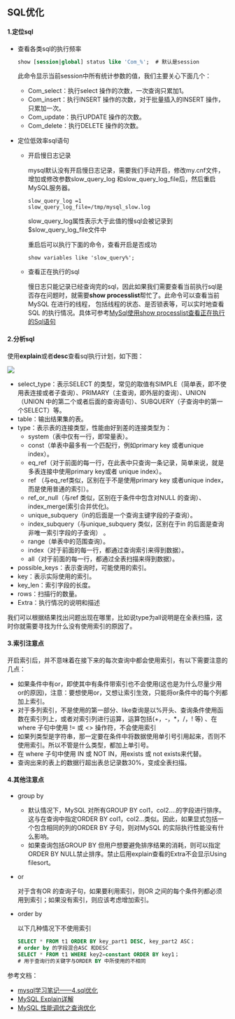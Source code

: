 ## SQL优化



#### 1.定位sql 

* 查看各类sql的执行频率

  ```sql
  show [session|global] status like 'Com_%';  # 默认是session
  ```

  此命令显示当前session中所有统计参数的值，我们主要关心下面几个：

  - Com_select：执行select 操作的次数，一次查询只累加1。
  - Com_insert：执行INSERT 操作的次数，对于批量插入的INSERT 操作，只累加一次。
  - Com_update：执行UPDATE 操作的次数。
  - Com_delete：执行DELETE 操作的次数。

* 定位低效率sql语句

  * 开启慢日志记录

    mysql默认没有开启慢日志记录，需要我们手动开启，修改my.cnf文件，增加或修改参数slow_query_log 和slow_query_log_file后，然后重启MySQL服务器。

    ```shell
    slow_query_log =1
    slow_query_log_file=/tmp/mysql_slow.log
    ```

    slow_query_log属性表示大于此值的慢sql会被记录到$slow_query_log_file文件中

    重启后可以执行下面的命令，查看开启是否成功

    ```shell
    show variables like 'slow_query%';
    ```

  * 查看正在执行的sql

    慢日志只能记录已经查询完的sql，因此如果我们需要查看当前执行sql是否存在问题时，就需要**show processlist**帮忙了。此命令可以查看当前MySQL 在进行的线程， 包括线程的状态、是否锁表等，可以实时地查看SQL 的执行情况。具体可参考[MySql使用show processlist查看正在执行的Sql语句](http://www.cnblogs.com/jasondan/p/3491258.html)

#### 2.分析sql

使用**explain**或者**desc**查看sql执行计划，如下图：

![](https://i.loli.net/2018/04/02/5ac1f8a0d5914.png)

* select_type：表示SELECT 的类型，常见的取值有SIMPLE（简单表，即不使用表连接或者子查询）、PRIMARY（主查询，即外层的查询）、UNION（UNION 中的第二个或者后面的查询语句）、SUBQUERY（子查询中的第一个SELECT）等。
* table：输出结果集的表。
* type：表示表的连接类型，性能由好到差的连接类型为：
  * system（表中仅有一行，即常量表）。
  * const（单表中最多有一个匹配行，例如primary key 或者unique index）。
  * eq_ref（对于前面的每一行，在此表中只查询一条记录，简单来说，就是多表连接中使用primary key或者      unique index）。
  * ref （与eq_ref类似，区别在于不是使用primary key 或者unique index，而是使用普通的索引）。
  * ref_or_null（与ref 类似，区别在于条件中包含对NULL 的查询）、index_merge(索引合并优化)。
  * unique_subquery（in的后面是一个查询主键字段的子查询）。
  * index_subquery（与unique_subquery 类似，区别在于in 的后面是查询非唯一索引字段的子查询）  。
  * range（单表中的范围查询）。
  * index（对于前面的每一行，都通过查询索引来得到数据）。
  * all（对于前面的每一行，都通过全表扫描来得到数据）。
* possible_keys：表示查询时，可能使用的索引。
* key：表示实际使用的索引。
* key_len：索引字段的长度。
* rows：扫描行的数量。
* Extra：执行情况的说明和描述


我们可以根据结果找出问题出现在哪里，比如说type为all说明是在全表扫描，这时你就需要寻找为什么没有使用索引的原因了。

#### 3.索引注意点

开启索引后，并不意味着在接下来的每次查询中都会使用索引，有以下需要注意的几点：

* 如果条件中有or，即使其中有条件带索引也不会使用(这也是为什么尽量少用or的原因)，注意：要想使用or，又想让索引生效，只能将or条件中的每个列都加上索引。
* 对于多列索引，不是使用的第一部分、like查询是以%开头、查询条件使用函数在索引列上，或者对索引列进行运算，运算包括(+，-，*，/，! 等) 、在 where 子句中使用 != 或 <> 操作符，不会使用索引
* 如果列类型是字符串，那一定要在条件中将数据使用单引号引用起来，否则不使用索引。所以不管是什么类型，都加上单引号。
* 在 where 子句中使用 IN 或 NOT IN，用exists 或 not exists来代替。
* 查询出来的表上的数据行超出表总记录数30%，变成全表扫描。

#### 4.其他注意点

* group by 

  - 默认情况下，MySQL 对所有GROUP BY col1，col2....的字段进行排序。这与在查询中指定ORDER BY col1，col2...类似。因此，如果显式包括一个包含相同的列的ORDER BY 子句，则对MySQL 的实际执行性能没有什么影响。
  - 如果查询包括GROUP BY 但用户想要避免排序结果的消耗，则可以指定ORDER BY NULL禁止排序。禁止后用explain查看的Extra不会显示Using filesort。

* or

  对于含有OR 的查询子句，如果要利用索引，则OR 之间的每个条件列都必须用到索引；如果没有索引，则应该考虑增加索引。

* order by

  以下几种情况下不使用索引

  ```sql
  SELECT * FROM t1 ORDER BY key_part1 DESC, key_part2 ASC；
  # order by 的字段混合ASC 和DESC
  SELECT * FROM t1 WHERE key2=constant ORDER BY key1；
  # 用于查询行的关键字与ORDER BY 中所使用的不相同
  ```






参考文档：

* [mysql学习笔记——4.sql优化](https://www.jianshu.com/p/add70a5168bd)
* [MySQL Explain详解](http://www.cnblogs.com/xuanzhi201111/p/4175635.html)
* [MySQL 性能调优之查询优化](https://www.cnblogs.com/markjiao/p/5665775.html)